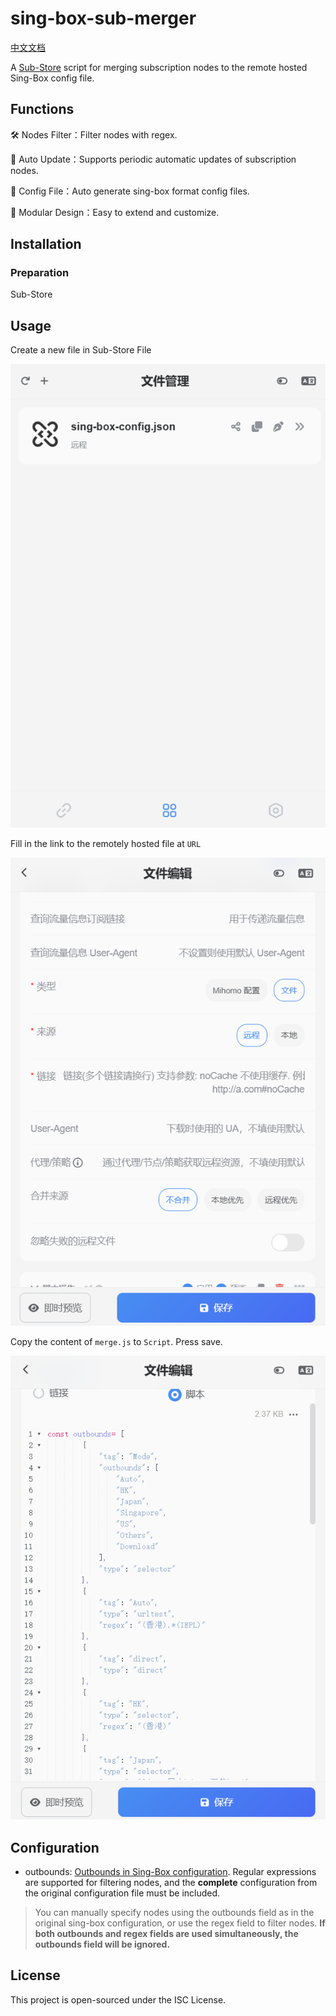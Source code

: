 # sing-box-sub-merger

[中文文档](./README_zh-cn.md)

A [Sub-Store](https://github.com/sub-store-org/Sub-Store) script for merging subscription nodes to the remote hosted Sing-Box config file.

## Functions

🛠️ Nodes Filter：Filter nodes with regex.

🔄 Auto Update：Supports periodic automatic updates of subscription nodes.

📄 Config File：Auto generate sing-box format config files.

🧩 Modular Design：Easy to extend and customize.

## Installation

### Preparation

Sub-Store

## Usage

Create a new file in Sub-Store File

  ![image1.png](./assets/image1.png)

Fill in the link to the remotely hosted file at `URL`

  ![image2.png](./assets/image2.png)

Copy the content of `merge.js` to `Script`. Press save.
  
  ![image3.png](./assets/image3.png)
  
## Configuration

- outbounds: [Outbounds in Sing-Box configuration](https://sing-box.sagernet.org/configuration/outbound). Regular expressions are supported for filtering nodes, and the **complete** configuration from the original configuration file must be included.

> You can manually specify nodes using the outbounds field as in the original sing-box configuration, or use the regex field to filter nodes. **If both outbounds and regex fields are used simultaneously, the outbounds field will be ignored.**

## License

This project is open-sourced under the ISC License.
